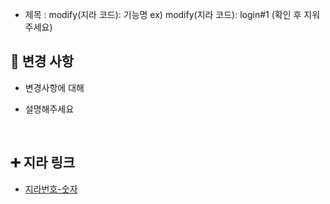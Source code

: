 - 제목 : modify(지라 코드): 기능명
  ex) modify(지라 코드): login#1
  (확인 후 지워주세요)

## 🔧 변경 사항

- 변경사항에 대해

- 설명해주세요

  <br/>

## ➕ 지라 링크

- [지라번호-숫자](지라주소)

<br/>
